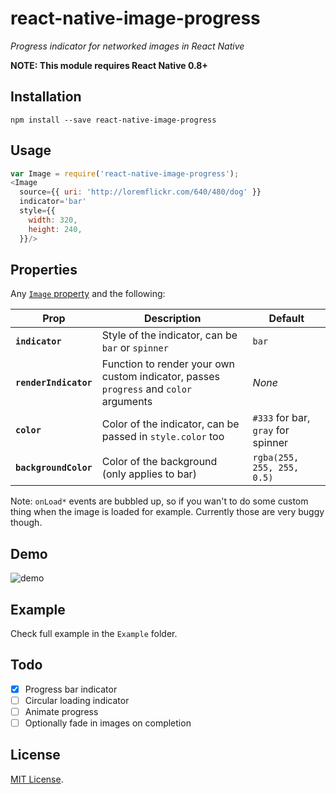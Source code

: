 # react-native-image-progress
*Progress indicator for networked images in React Native*

**NOTE: This module requires React Native 0.8+**

## Installation

```
npm install --save react-native-image-progress
```

## Usage

```js
var Image = require('react-native-image-progress');
<Image 
  source={{ uri: 'http://loremflickr.com/640/480/dog' }} 
  indicator='bar' 
  style={{
    width: 320, 
    height: 240, 
  }}/>
```

## Properties

Any [`Image` property](http://facebook.github.io/react-native/docs/image.html) and the following:

| Prop | Description | Default |
|---|---|---|
|**`indicator`**|Style of the indicator, can be `bar` or `spinner`|`bar`|
|**`renderIndicator`**|Function to render your own custom indicator, passes `progress` and `color` arguments|*None*|
|**`color`**|Color of the indicator, can be passed in `style.color` too|`#333` for bar, `gray` for spinner|
|**`backgroundColor`**|Color of the background (only applies to bar)|`rgba(255, 255, 255, 0.5)`|

Note: `onLoad*` events are bubbled up, so if you wan't to do some custom thing when the image is loaded for example. Currently those are very buggy though.

## Demo

![demo](https://cloud.githubusercontent.com/assets/378279/8722568/309cf2ee-2bc6-11e5-8613-f365e21eddda.gif)

## Example 

Check full example in the `Example` folder. 

## Todo

- [x] Progress bar indicator
- [ ] Circular loading indicator
- [ ] Animate progress
- [ ] Optionally fade in images on completion

## License

[MIT License](http://opensource.org/licenses/mit-license.html).

